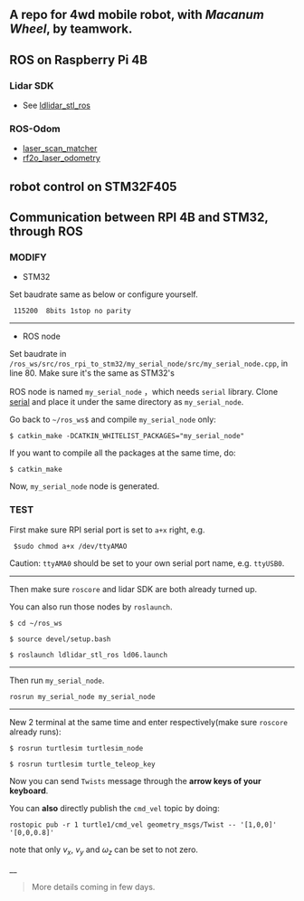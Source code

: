 ## A repo for 4wd mobile robot, with *Macanum Wheel*, by teamwork.

## ROS on Raspberry Pi 4B

### Lidar SDK

- See [ldlidar_stl_ros](https://github.com/ldrobotSensorTeam/ldlidar_stl_ros)

### ROS-Odom

- [laser_scan_matcher](https://github.com/CCNYRoboticsLab/scan_tools/tree/indigo/laser_scan_matcher)  
- [rf2o_laser_odometry](https://github.com/MAPIRlab/mapir-ros-pkgs/tree/master/src/rf2o_laser_odometry)

## robot control on STM32F405


## Communication between RPI 4B and STM32, through ROS

### MODIFY
* STM32
  
Set baudrate same as below or configure yourself.
```
 115200  8bits 1stop no parity
```
___

* ROS node

Set baudrate in `/ros_ws/src/ros_rpi_to_stm32/my_serial_node/src/my_serial_node.cpp`, in line 80. Make sure it's the same as STM32's
  
ROS node is named `my_serial_node` ，which needs `serial` library. Clone [serial](https://github.com/wjwwood/serial) and place it under the same directory as `my_serial_node`.

Go back to `~/ros_ws$` and compile `my_serial_node` only:

```
$ catkin_make -DCATKIN_WHITELIST_PACKAGES="my_serial_node"
```

If you want to compile all the packages at the same time, do:

```
$ catkin_make
```

Now, `my_serial_node` node is generated.

### TEST

First make sure RPI serial port is set to `a+x` right, e.g.

```
 $sudo chmod a+x /dev/ttyAMAO
```

Caution: `ttyAMA0` should be set to your own serial port name, e.g. `ttyUSB0`.

___

Then make sure `roscore` and lidar SDK are both already turned up.

You can also run those nodes by `roslaunch`.

```
$ cd ~/ros_ws

$ source devel/setup.bash

$ roslaunch ldlidar_stl_ros ld06.launch
```
___

Then run `my_serial_node`.

```
rosrun my_serial_node my_serial_node
```

___

New 2 terminal at the same time and enter respectively(make sure `roscore` already runs):

```
$ rosrun turtlesim turtlesim_node
```

```
$ rosrun turtlesim turtle_teleop_key
```

Now you can send `Twists` message through the **arrow keys of your keyboard**.

You can **also** directly publish the `cmd_vel` topic by doing:

```
rostopic pub -r 1 turtle1/cmd_vel geometry_msgs/Twist -- '[1,0,0]' '[0,0,0.8]'
```

note that only $v_x$, $v_y$ and $\omega_z$ can be set to not zero.

__

> More details coming in few days.